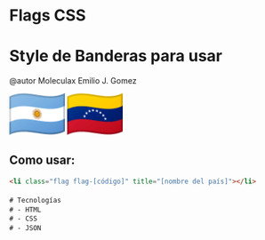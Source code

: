 # Flags CSS

# Style de Banderas para usar
 @autor Moleculax 
Emilio J. Gomez

<img src="flags/ar.png" alt="Bandera de Argentina" width="100">
<img src="flags/ve.png" alt="Bandera de Venezuela" width="100">

## Como usar:
```html
<li class="flag flag-[código]" title="[nombre del país]"></li>

# Tecnologías
# - HTML
# - CSS
# - JSON

